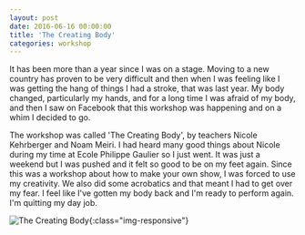 ```yaml
---
layout: post
date: 2016-06-16 00:00:00
title: 'The Creating Body'
categories: workshop
---
```


It has been more than a year since I was on a stage. Moving to a new country has
proven to be very difficult and then when I was feeling like I was getting the
hang of things I had a stroke, that was last year. My body changed, particularly
my hands, and for a long time I was afraid of my body, and then I saw on Facebook
that this workshop was happening and on a whim I decided to go.

The workshop was called 'The Creating Body', by teachers Nicole
Kehrberger and Noam Meiri. I had heard many good things about Nicole during my
time at Ecole Philippe Gaulier so I just went. It was just a weekend but I was
pushed and it felt so good to be on my feet again. Since this was a workshop
about how to make your own show, I was forced to use my creativity. We also did
some acrobatics and that meant I had to get over my fear. I feel like I've
gotten my body back and I'm ready to perform again. I'm quitting my day job.

![The Creating Body](https://image.ibb.co/jQuunR/The_creating_body.jpg){:class="img-responsive"}

